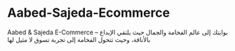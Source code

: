 # Aabed-Sajeda-Ecommerce
Aabed &amp; Sajeda E-Commerce – بوابتك إلى عالم الفخامة والجمال حيث يلتقي الإبداع بالأناقة، وحيث تتحول الفخامة إلى تجربة تسوق لا مثيل لها
